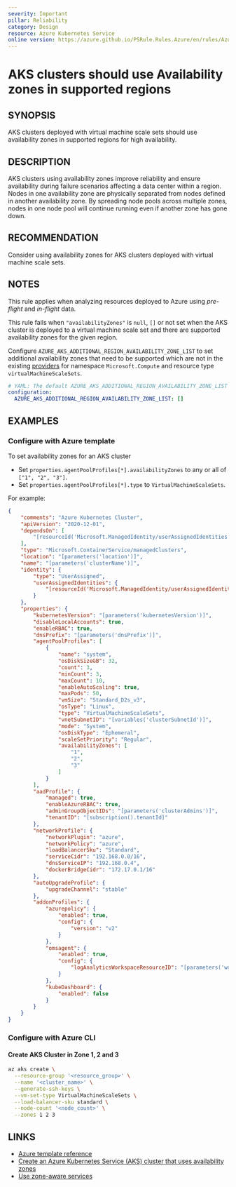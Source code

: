 ```yaml
---
severity: Important
pillar: Reliability
category: Design
resource: Azure Kubernetes Service
online version: https://azure.github.io/PSRule.Rules.Azure/en/rules/Azure.AKS.AvailabilityZone/
---
```


# AKS clusters should use Availability zones in supported regions

## SYNOPSIS

AKS clusters deployed with virtual machine scale sets should use availability zones in supported regions for high availability.

## DESCRIPTION

AKS clusters using availability zones improve reliability and ensure availability during failure scenarios affecting a data center within a region.
Nodes in one availability zone are physically separated from nodes defined in another availability zone.
By spreading node pools across multiple zones, nodes in one node pool will continue running even if another zone has gone down.

## RECOMMENDATION

Consider using availability zones for AKS clusters deployed with virtual machine scale sets.

## NOTES

This rule applies when analyzing resources deployed to Azure using *pre-flight* and *in-flight* data.

This rule fails when `"availabilityZones"` is `null`, `[]` or not set when the AKS cluster is deployed to a virtual machine scale set and there are supported availability zones for the given region.

Configure `AZURE_AKS_ADDITIONAL_REGION_AVAILABILITY_ZONE_LIST` to set additional availability zones that need to be supported which are not in the existing [providers](https://github.com/Azure/PSRule.Rules.Azure/blob/main/data/providers.json) for namespace `Microsoft.Compute` and resource type `virtualMachineScaleSets`.

```yaml
# YAML: The default AZURE_AKS_ADDITIONAL_REGION_AVAILABILITY_ZONE_LIST configuration option
configuration:
  AZURE_AKS_ADDITIONAL_REGION_AVAILABILITY_ZONE_LIST: []
```

## EXAMPLES

### Configure with Azure template

To set availability zones for an AKS cluster

- Set `properties.agentPoolProfiles[*].availabilityZones` to any or all of `["1", "2", "3"]`.
- Set `properties.agentPoolProfiles[*].type` to `VirtualMachineScaleSets`.

For example:

```json
{
    "comments": "Azure Kubernetes Cluster",
    "apiVersion": "2020-12-01",
    "dependsOn": [
        "[resourceId('Microsoft.ManagedIdentity/userAssignedIdentities', parameters('identityName'))]"
    ],
    "type": "Microsoft.ContainerService/managedClusters",
    "location": "[parameters('location')]",
    "name": "[parameters('clusterName')]",
    "identity": {
        "type": "UserAssigned",
        "userAssignedIdentities": {
            "[resourceId('Microsoft.ManagedIdentity/userAssignedIdentities', parameters('identityName'))]": {}
        }
    },
    "properties": {
        "kubernetesVersion": "[parameters('kubernetesVersion')]",
        "disableLocalAccounts": true,
        "enableRBAC": true,
        "dnsPrefix": "[parameters('dnsPrefix')]",
        "agentPoolProfiles": [
            {
                "name": "system",
                "osDiskSizeGB": 32,
                "count": 3,
                "minCount": 3,
                "maxCount": 10,
                "enableAutoScaling": true,
                "maxPods": 50,
                "vmSize": "Standard_D2s_v3",
                "osType": "Linux",
                "type": "VirtualMachineScaleSets",
                "vnetSubnetID": "[variables('clusterSubnetId')]",
                "mode": "System",
                "osDiskType": "Ephemeral",
                "scaleSetPriority": "Regular",
                "availabilityZones": [
                    "1",
                    "2",
                    "3"
                ]
            }
        ],
        "aadProfile": {
            "managed": true,
            "enableAzureRBAC": true,
            "adminGroupObjectIDs": "[parameters('clusterAdmins')]",
            "tenantID": "[subscription().tenantId]"
        },
        "networkProfile": {
            "networkPlugin": "azure",
            "networkPolicy": "azure",
            "loadBalancerSku": "Standard",
            "serviceCidr": "192.168.0.0/16",
            "dnsServiceIP": "192.168.0.4",
            "dockerBridgeCidr": "172.17.0.1/16"
        },
        "autoUpgradeProfile": {
            "upgradeChannel": "stable"
        },
        "addonProfiles": {
            "azurepolicy": {
                "enabled": true,
                "config": {
                    "version": "v2"
                }
            },
            "omsagent": {
                "enabled": true,
                "config": {
                    "logAnalyticsWorkspaceResourceID": "[parameters('workspaceId')]"
                }
            },
            "kubeDashboard": {
                "enabled": false
            }
        }
    }
}
```

### Configure with Azure CLI

#### Create AKS Cluster in Zone 1, 2 and 3

```bash
az aks create \
  --resource-group '<resource_group>' \
  --name '<cluster_name>' \
  --generate-ssh-keys \
  --vm-set-type VirtualMachineScaleSets \
  --load-balancer-sku standard \
  --node-count '<node_count>' \
  --zones 1 2 3
```

## LINKS

- [Azure template reference](https://docs.microsoft.com/azure/templates/microsoft.containerservice/managedclusters?tabs=json)
- [Create an Azure Kubernetes Service (AKS) cluster that uses availability zones](https://docs.microsoft.com/azure/aks/availability-zones)
- [Use zone-aware services](https://docs.microsoft.com/azure/architecture/framework/resiliency/design-best-practices#use-zone-aware-services)